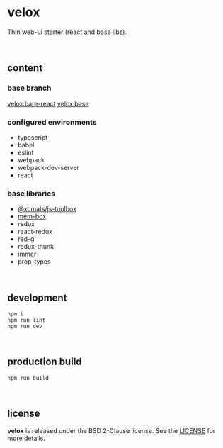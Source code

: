 # velox

Thin web-ui starter (react and base libs).

<br />




## content

### base branch

[velox:bare-react](https://github.com/drmats/velox/tree/bare-react)
[velox:base](https://github.com/drmats/velox/tree/base)

### configured environments

* typescript
* babel
* eslint
* webpack
* webpack-dev-server
* react

### base libraries

* [@xcmats/js-toolbox](https://drmats.github.io/js-toolbox/)
* [mem-box](https://drmats.github.io/mem-box/)
* redux
* react-redux
* [red-g](https://drmats.github.io/red-g/)
* redux-thunk
* immer
* prop-types

<br />




## development

```
npm i
npm run lint
npm run dev
```

<br />




## production build

```
npm run build
```

<br />




## license

**velox** is released under the BSD 2-Clause license. See the
[LICENSE](https://raw.githubusercontent.com/drmats/velox/master/LICENSE)
for more details.
